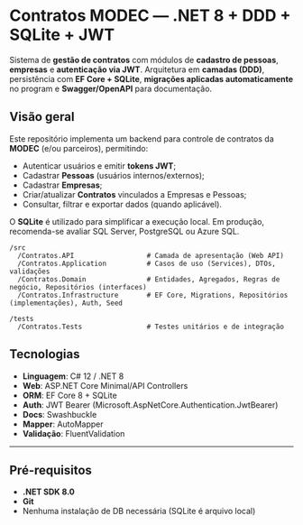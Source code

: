 # Contratos MODEC — .NET 8 + DDD + SQLite + JWT

Sistema de **gestão de contratos** com módulos de **cadastro de pessoas**, **empresas** e **autenticação via JWT**. Arquitetura em **camadas (DDD)**, persistência com **EF Core + SQLite**, **migrações aplicadas automaticamente** no program e **Swagger/OpenAPI** para documentação.


## Visão geral
Este repositório implementa um backend para controle de contratos da **MODEC** (e/ou parceiros), permitindo:
- Autenticar usuários e emitir **tokens JWT**;
- Cadastrar **Pessoas** (usuários internos/externos);
- Cadastrar **Empresas**;
- Criar/atualizar **Contratos** vinculados a Empresas e Pessoas;
- Consultar, filtrar e exportar dados (quando aplicável).

O **SQLite** é utilizado para simplificar a execução local. Em produção, recomenda-se avaliar SQL Server, PostgreSQL ou Azure SQL.
  

```
/src
  /Contratos.API                  # Camada de apresentação (Web API)
  /Contratos.Application          # Casos de uso (Services), DTOs, validações
  /Contratos.Domain               # Entidades, Agregados, Regras de negócio, Repositórios (interfaces)
  /Contratos.Infrastructure       # EF Core, Migrations, Repositórios (implementações), Auth, Seed

/tests
  /Contratos.Tests                # Testes unitários e de integração
```
## Tecnologias
- **Linguagem**: C# 12 / .NET 8
- **Web**: ASP.NET Core Minimal/API Controllers
- **ORM**: EF Core 8 + SQLite
- **Auth**: JWT Bearer (Microsoft.AspNetCore.Authentication.JwtBearer)
- **Docs**: Swashbuckle
- **Mapper**: AutoMapper
- **Validação**: FluentValidation

---

## Pré-requisitos
- **.NET SDK 8.0**
- **Git**
- Nenhuma instalação de DB necessária (SQLite é arquivo local)
